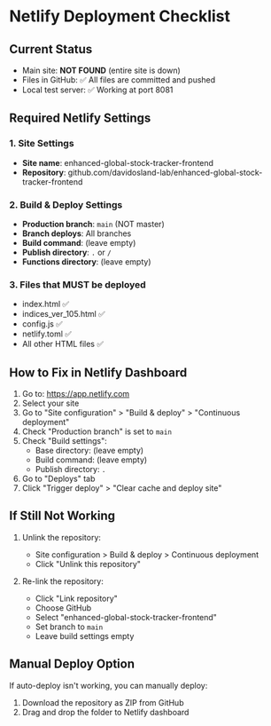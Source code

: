 # Netlify Deployment Checklist

## Current Status
- Main site: **NOT FOUND** (entire site is down)
- Files in GitHub: ✅ All files are committed and pushed
- Local test server: ✅ Working at port 8081

## Required Netlify Settings

### 1. Site Settings
- **Site name**: enhanced-global-stock-tracker-frontend
- **Repository**: github.com/davidosland-lab/enhanced-global-stock-tracker-frontend

### 2. Build & Deploy Settings
- **Production branch**: `main` (NOT master)
- **Branch deploys**: All branches
- **Build command**: (leave empty)
- **Publish directory**: `.` or `/`
- **Functions directory**: (leave empty)

### 3. Files that MUST be deployed
- index.html ✅
- indices_ver_105.html ✅
- config.js ✅
- netlify.toml ✅
- All other HTML files ✅

## How to Fix in Netlify Dashboard

1. Go to: https://app.netlify.com
2. Select your site
3. Go to "Site configuration" > "Build & deploy" > "Continuous deployment"
4. Check "Production branch" is set to `main`
5. Check "Build settings":
   - Base directory: (leave empty)
   - Build command: (leave empty)
   - Publish directory: `.`
6. Go to "Deploys" tab
7. Click "Trigger deploy" > "Clear cache and deploy site"

## If Still Not Working

1. Unlink the repository:
   - Site configuration > Build & deploy > Continuous deployment
   - Click "Unlink this repository"

2. Re-link the repository:
   - Click "Link repository" 
   - Choose GitHub
   - Select "enhanced-global-stock-tracker-frontend"
   - Set branch to `main`
   - Leave build settings empty

## Manual Deploy Option

If auto-deploy isn't working, you can manually deploy:
1. Download the repository as ZIP from GitHub
2. Drag and drop the folder to Netlify dashboard
